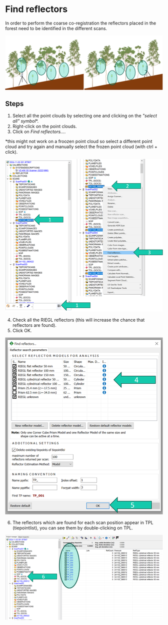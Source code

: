 # Find reflectors
In order to perform the coarse co-registration the reflectors placed in the forest need to be identified in the different scans.

![RiSCAN_PRO_project](./img/04_find_reflectors-0.PNG)

## Steps

1. Select all the point clouds by selecting one and clicking on the *"select all" symbol**.
2. Right-click on the point clouds.
3. Click on *Find reflectors...*.

*this might not work on a froozen point cloud so select a different point cloud and try again and manually select the frozen point cloud (with ctrl + click).

![RiSCAN_PRO_project](./img/04_find_reflectors-1.png)

4. Check all the RIEGL reflectors (this will increase the chance that reflectors are found).
5. Click OK.

![RiSCAN_PRO_project](./img/04_find_reflectors-2.png)

6. The reflectors which are found for each scan position appear in TPL (tiepointlist), you can see them by double-clicking on TPL.

![RiSCAN_PRO_project](./img/04_find_reflectors-3.png)

